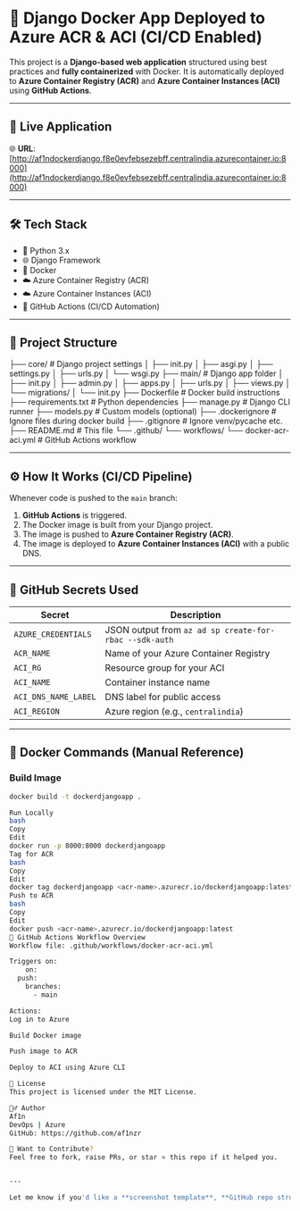 # 🐳 Django Docker App Deployed to Azure ACR & ACI (CI/CD Enabled)

This project is a **Django-based web application** structured using best practices and **fully containerized** with Docker. It is automatically deployed to **Azure Container Registry (ACR)** and **Azure Container Instances (ACI)** using **GitHub Actions**.

---

## 🚀 Live Application

🌐 **URL**:  
[http://af1ndockerdjango.f8e0evfebsezebff.centralindia.azurecontainer.io:8000](http://af1ndockerdjango.f8e0evfebsezebff.centralindia.azurecontainer.io:8000)

---

## 🛠 Tech Stack

- 🐍 Python 3.x
- 🌐 Django Framework
- 🐳 Docker
- ☁️ Azure Container Registry (ACR)
- ☁️ Azure Container Instances (ACI)
- 🔄 GitHub Actions (CI/CD Automation)

---

## 📁 Project Structure

├── core/ # Django project settings
│ ├── init.py
│ ├── asgi.py
│ ├── settings.py
│ ├── urls.py
│ └── wsgi.py
├── main/ # Django app folder
│ ├── init.py
│ ├── admin.py
│ ├── apps.py
│ ├── urls.py
│ ├── views.py
│ └── migrations/
│ └── init.py
├── Dockerfile # Docker build instructions
├── requirements.txt # Python dependencies
├── manage.py # Django CLI runner
├── models.py # Custom models (optional)
├── .dockerignore # Ignore files during docker build
├── .gitignore # Ignore venv/pycache etc.
├── README.md # This file
└── .github/
└── workflows/
└── docker-acr-aci.yml # GitHub Actions workflow


---

## ⚙️ How It Works (CI/CD Pipeline)

Whenever code is pushed to the `main` branch:

1. **GitHub Actions** is triggered.
2. The Docker image is built from your Django project.
3. The image is pushed to **Azure Container Registry (ACR)**.
4. The image is deployed to **Azure Container Instances (ACI)** with a public DNS.

---

## 🔐 GitHub Secrets Used

| Secret | Description |
|--------|-------------|
| `AZURE_CREDENTIALS` | JSON output from `az ad sp create-for-rbac --sdk-auth` |
| `ACR_NAME` | Name of your Azure Container Registry |
| `ACI_RG` | Resource group for your ACI |
| `ACI_NAME` | Container instance name |
| `ACI_DNS_NAME_LABEL` | DNS label for public access |
| `ACI_REGION` | Azure region (e.g., `centralindia`) |

---

## 🐳 Docker Commands (Manual Reference)

### Build Image
```bash
docker build -t dockerdjangoapp .

Run Locally
bash
Copy
Edit
docker run -p 8000:8000 dockerdjangoapp
Tag for ACR
bash
Copy
Edit
docker tag dockerdjangoapp <acr-name>.azurecr.io/dockerdjangoapp:latest
Push to ACR
bash
Copy
Edit
docker push <acr-name>.azurecr.io/dockerdjangoapp:latest
🔄 GitHub Actions Workflow Overview
Workflow file: .github/workflows/docker-acr-aci.yml

Triggers on:
    on:
  push:
    branches:
      - main

Actions:
Log in to Azure

Build Docker image

Push image to ACR

Deploy to ACI using Azure CLI

📝 License
This project is licensed under the MIT License.

🙋‍♂️ Author
Af1n
DevOps | Azure
GitHub: https://github.com/af1nzr

💬 Want to Contribute?
Feel free to fork, raise PRs, or star ⭐ this repo if it helped you.


---

Let me know if you'd like a **screenshot template**, **GitHub repo structure**, or help setting up the **GitHub Actions file** correctly. You're doing DevOps like a pro now 🚀